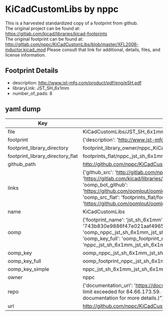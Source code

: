 # KiCadCustomLibs by nppc  
This is a harvested standardized copy of a footprint from github.  
The original project can be found at:  
https://gitlab.com/kicad/libraries/kicad-footprints  
The original footprint can be found at:
http://gitlab.com/nppc/KiCadCustomLibs/blob/master/XFL2006-inductor.kicad_mod
Please consult that link for additional, details, files, and license information.  
## Footprint Details
* description: http://www.jst-mfg.com/product/pdf/eng/eSH.pdf  
* libraryLink: JST_SH_6x1mm  
* number_of_pads: 8  
## yaml dump  
| Key | Value |  
| --- | --- |  
| file | KiCadCustomLibs/JST_SH_6x1mm.kicad_mod |  
| footprint | {'description': 'http://www.jst-mfg.com/product/pdf/eng/eSH.pdf', 'libraryLink': 'JST_SH_6x1mm', 'number_of_pads': 8} |  
| footprint_library_directory | footprint_library_owner/nppc_KiCadCustomLibs |  
| footprint_library_directory_flat | footprints_flat/nppc_jst_sh_6x1mm_jst_sh_6x1mm/working |  
| github_path | http://github.com/nppc/KiCadCustomLibs/blob/master/JST_SH_6x1mm.kicad_mod |  
| links | {'github_src': 'http://gitlab.com/nppc/KiCadCustomLibs/blob/master/XFL2006-inductor.kicad_mod', 'github_src_repo': 'https://gitlab.com/kicad/libraries/kicad-footprints', 'oomp_bot': 'footprints/nppc_jst_sh_6x1mm_jst_sh_6x1mm/working', 'oomp_bot_github': 'https://github.com/oomlout/oomlout_oomp_footprint_bot/tree/main/footprints/nppc_jst_sh_6x1mm_jst_sh_6x1mm/working', 'oomp_src_flat': 'footprints_flat/footprints_flat/nppc_jst_sh_6x1mm_jst_sh_6x1mm/working', 'oomp_src_flat_github': 'https://github.com/oomlout/oomlout_oomp_footprint_src/tree/main/footprints_flat/nppc_jst_sh_6x1mm_jst_sh_6x1mm/working'} |  
| name | KiCadCustomLibs |  
| oomp | {'footprint_name': 'jst_sh_6x1mm', 'library_name': 'jst_sh_6x1mm_kicad_mod', 'md5': '743b830e9886f47e021aaf496523acaa', 'md5_10': '743b830e98', 'md5_5': '743b8', 'md5_6': '743b83', 'oomp_key': 'oomp_nppc_jst_sh_6x1mm_jst_sh_6x1mm', 'oomp_key_extra': 'oomp_footprint_nppc_jst_sh_6x1mm_jst_sh_6x1mm', 'oomp_key_full': 'oomp_footprint_nppc_jst_sh_6x1mm_jst_sh_6x1mm_743b83', 'oomp_key_simple': 'nppc_jst_sh_6x1mm_jst_sh_6x1mm', 'original_filename': 'KiCadCustomLibs/JST_SH_6x1mm.kicad_mod', 'owner_name': 'nppc'} |  
| oomp_key | oomp_nppc_jst_sh_6x1mm_jst_sh_6x1mm |  
| oomp_key_full | oomp_footprint_nppc_jst_sh_6x1mm_jst_sh_6x1mm |  
| oomp_key_simple | nppc_jst_sh_6x1mm_jst_sh_6x1mm |  
| owner | nppc |  
| repo | {'documentation_url': 'https://docs.github.com/rest/overview/resources-in-the-rest-api#rate-limiting', 'message': "API rate limit exceeded for 84.66.173.59. (But here's the good news: Authenticated requests get a higher rate limit. Check out the documentation for more details.)"} |  
| url | http://github.com/nppc/KiCadCustomLibs |  

